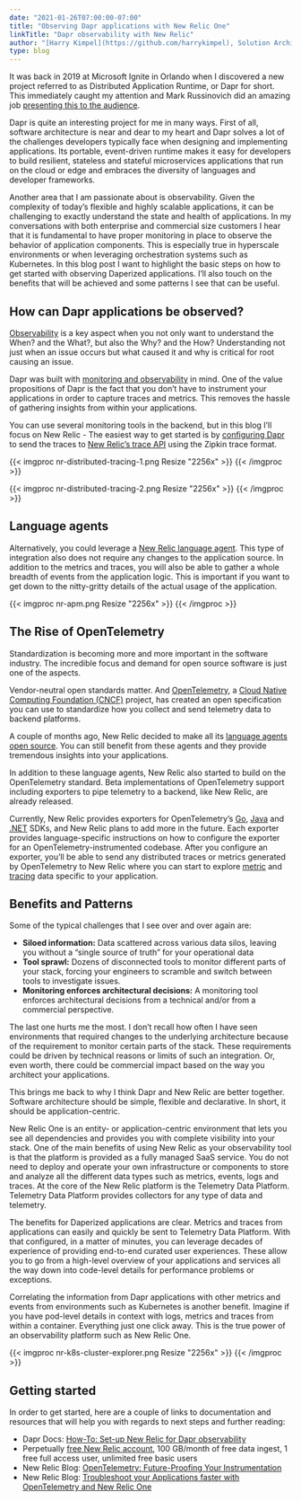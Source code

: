 ```yaml
---
date: "2021-01-26T07:00:00-07:00"
title: "Observing Dapr applications with New Relic One"
linkTitle: "Dapr observability with New Relic"
author: "[Harry Kimpel](https://github.com/harrykimpel), Solution Architect, New Relic"
type: blog
---
```


It was back in 2019 at Microsoft Ignite in Orlando when I discovered a new project referred to as Distributed Application Runtime, or Dapr for short. This immediately caught my attention and Mark Russinovich did an amazing job [presenting this to the audience](https://azure.microsoft.com/en-us/resources/videos/ignite-2019-mark-russinovich-presents-the-future-of-cloud-native-applications-with-oam-and-dapr).

Dapr is quite an interesting project for me in many ways. First of all, software architecture is near and dear to my heart and Dapr solves a lot of the challenges developers typically face when designing and implementing applications. Its portable, event-driven runtime makes it easy for developers to build resilient, stateless and stateful microservices applications that run on the cloud or edge and embraces the diversity of languages and developer frameworks.

Another area that I am passionate about is observability. Given the complexity of today’s flexible and highly scalable applications, it can be challenging to exactly understand the state and health of applications. In my conversations with both enterprise and commercial size customers I hear that it is fundamental to have proper monitoring in place to observe the behavior of application components. This is especially true in hyperscale environments or when leveraging orchestration systems such as Kubernetes.
In this blog post I want to highlight the basic steps on how to get started with observing Daperized applications. I’ll also touch on the benefits that will be achieved and some patterns I see that can be useful.

## How can Dapr applications be observed?
[Observability](https://newrelic.com/resources/ebooks/what-is-observability) is a key aspect when you not only want to understand the When? and the What?, but also the Why? and the How? Understanding not just when an issue occurs but what caused it and why is critical for root causing an issue.

Dapr was built with [monitoring and observability](https://docs.dapr.io/concepts/observability-concept/) in mind. One of the value propositions of Dapr is the fact that you don’t have to instrument your applications in order to capture traces and metrics. This removes the hassle of gathering insights from within your applications.

You can use several monitoring tools in the backend, but in this blog I’ll focus on New Relic - The easiest way to get started is by [configuring Dapr](https://docs.dapr.io/operations/monitoring/newrelic/) to send the traces to [New Relic’s trace API](https://docs.newrelic.com/docs/understand-dependencies/distributed-tracing/trace-api/report-zipkin-format-traces-trace-api) using the Zipkin trace format.

{{< imgproc nr-distributed-tracing-1.png Resize "2256x" >}}
{{< /imgproc >}}

{{< imgproc nr-distributed-tracing-2.png Resize "2256x" >}}
{{< /imgproc >}}

## Language agents
Alternatively, you could leverage a [New Relic language agent](https://docs.newrelic.com/docs/using-new-relic/cross-product-functions/install-configure/install-new-relic). This type of integration also does not require any changes to the application source. In addition to the metrics and traces, you will also be able to gather a whole breadth of events from the application logic. This is important if you want to get down to the nitty-gritty details of the actual usage of the application.

{{< imgproc nr-apm.png Resize "2256x" >}}
{{< /imgproc >}}

## The Rise of OpenTelemetry
Standardization is becoming more and more important in the software industry. The incredible focus and demand for open source software is just one of the aspects.

Vendor-neutral open standards matter. And [OpenTelemetry](https://opentelemetry.io/), a [Cloud Native Computing Foundation (CNCF)](https://www.cncf.io/) project, has created an open specification you can use to standardize how you collect and send telemetry data to backend platforms.

A couple of months ago, New Relic decided to make all its [language agents open source](https://blog.newrelic.com/product-news/introducing-open-source-agents-and-projects/). You can still benefit from these agents and they provide tremendous insights into your applications.

In addition to these language agents, New Relic also started to build on the OpenTelemetry standard. Beta implementations of OpenTelemetry support including exporters to pipe telemetry to a backend, like New Relic, are already released.

Currently, New Relic provides exporters for OpenTelemetry’s [Go](https://github.com/newrelic/opentelemetry-exporter-go), [Java](https://github.com/newrelic/opentelemetry-exporter-java) and [.NET](https://github.com/newrelic/newrelic-telemetry-sdk-dotnet) SDKs, and New Relic plans to add more in the future. Each exporter provides language-specific instructions on how to configure the exporter for an OpenTelemetry-instrumented codebase. After you configure an exporter, you’ll be able to send any distributed traces or metrics generated by OpenTelemetry to New Relic where you can start to explore [metric](https://docs.newrelic.com/docs/data-ingest-apis/get-data-new-relic/metric-api/introduction-metric-api#find-data) and [tracing](https://docs.newrelic.com/docs/understand-dependencies/distributed-tracing/trace-api/introduction-trace-api#view-data) data specific to your application.

## Benefits and Patterns
Some of the typical challenges that I see over and over again are:

- **Siloed information:** Data scattered across various data silos, leaving you without a “single source of truth” for your operational data
- **Tool sprawl:** Dozens of disconnected tools to monitor different parts of your stack, forcing your engineers to scramble and switch between tools to investigate issues.
- **Monitoring enforces architectural decisions:** A monitoring tool enforces architectural decisions from a technical and/or from a commercial perspective.

The last one hurts me the most. I don’t recall how often I have seen environments that required changes to the underlying architecture because of the requirement to monitor certain parts of the stack. These requirements could be driven by technical reasons or limits of such an integration. Or, even worth, there could be commercial impact based on the way you architect your applications.

This brings me back to why I think Dapr and New Relic are better together. Software architecture should be simple, flexible and declarative. In short, it should be application-centric.

New Relic One is an entity- or application-centric environment that lets you see all dependencies and provides you with complete visibility into your stack. One of the main benefits of using New Relic as your observability tool is that the platform is provided as a fully managed SaaS service. You do not need to deploy and operate your own infrastructure or components to store and analyze all the different data types such as metrics, events, logs and traces. At the core of the New Relic platform is the Telemetry Data Platform. Telemetry Data Platform provides collectors for any type of data and telemetry.

The benefits for Daperized applications are clear. Metrics and traces from applications can easily and quickly be sent to  Telemetry Data Platform. With that configured, in a matter of minutes, you can leverage decades of experience of providing end-to-end curated user experiences. These allow you to go from a high-level overview of your applications and services all the way down into code-level details for performance problems or exceptions.

Correlating the information from Dapr applications with other metrics and events from environments such as Kubernetes is another benefit. Imagine if you have pod-level details in context with logs, metrics and traces from within a container. Everything just one click away. This is the true power of an observability platform such as New Relic One.

{{< imgproc nr-k8s-cluster-explorer.png Resize "2256x" >}}
{{< /imgproc >}}

## Getting started
In order to get started, here are a couple of links to documentation and resources that will help you with regards to next steps and further reading:

- Dapr Docs: [How-To: Set-up New Relic for Dapr observability](https://docs.dapr.io/operations/monitoring/newrelic/)
- Perpetually [free New Relic account](https://newrelic.com/signup), 100 GB/month of free data ingest, 1 free full access user, unlimited free basic users
- New Relic Blog: [OpenTelemetry: Future-Proofing Your Instrumentation](https://blog.newrelic.com/product-news/what-is-opentelemetry/)
- New Relic Blog: [Troubleshoot your Applications faster with OpenTelemetry and New Relic One](https://blog.newrelic.com/product-news/opentelemetry-user-experience/)
